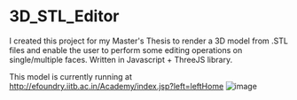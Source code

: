 # 3D_STL_Editor

I created this project for my Master's Thesis to render a 3D model from .STL files and enable the user to perform some editing operations on single/multiple faces. Written in Javascript + ThreeJS library.


This model is currently running at http://efoundry.iitb.ac.in/Academy/index.jsp?left=leftHome 
![image](https://user-images.githubusercontent.com/7059418/190442262-ced92fa3-c423-4ee3-bd6a-30eeede4a65d.png)
